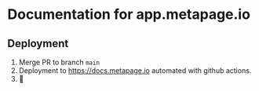 # Documentation for app.metapage.io 

## Deployment

1. Merge PR to branch `main`
2. Deployment to https://docs.metapage.io automated with github actions.
3. 🍻
